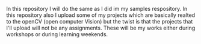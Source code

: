 In this repository I will do the same as I did im my samples respository. In this repository also I upload some of my projects which are basically realted to the openCV (open computer Vision) but the twist is that the projects that I'll upload will not be any assignments. These will be my works either during workshops or during learning weekends.
